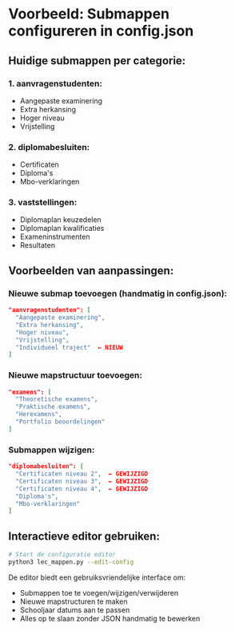 # Voorbeeld: Submappen configureren in config.json

## Huidige submappen per categorie:

### 1. aanvragenstudenten:
- Aangepaste examinering
- Extra herkansing  
- Hoger niveau
- Vrijstelling

### 2. diplomabesluiten:
- Certificaten
- Diploma's
- Mbo-verklaringen

### 3. vaststellingen:
- Diplomaplan keuzedelen
- Diplomaplan kwalificaties
- Exameninstrumenten
- Resultaten

## Voorbeelden van aanpassingen:

### Nieuwe submap toevoegen (handmatig in config.json):
```json
"aanvragenstudenten": [
  "Aangepaste examinering",
  "Extra herkansing",
  "Hoger niveau", 
  "Vrijstelling",
  "Individueel traject"  ← NIEUW
]
```

### Nieuwe mapstructuur toevoegen:
```json
"examens": [
  "Theoretische examens",
  "Praktische examens",
  "Herexamens",
  "Portfolio beoordelingen"
]
```

### Submappen wijzigen:
```json
"diplomabesluiten": [
  "Certificaten niveau 2",  ← GEWIJZIGD
  "Certificaten niveau 3",  ← GEWIJZIGD
  "Certificaten niveau 4",  ← GEWIJZIGD
  "Diploma's",
  "Mbo-verklaringen"
]
```

## Interactieve editor gebruiken:

```bash
# Start de configuratie editor
python3 lec_mappen.py --edit-config
```

De editor biedt een gebruiksvriendelijke interface om:
- Submappen toe te voegen/wijzigen/verwijderen
- Nieuwe mapstructuren te maken
- Schooljaar datums aan te passen
- Alles op te slaan zonder JSON handmatig te bewerken
